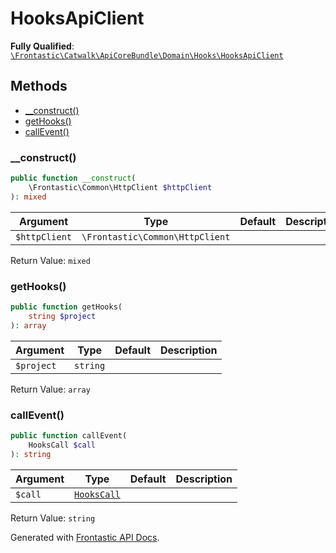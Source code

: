 #  HooksApiClient

**Fully Qualified**: [`\Frontastic\Catwalk\ApiCoreBundle\Domain\Hooks\HooksApiClient`](../../../../../src/php/ApiCoreBundle/Domain/Hooks/HooksApiClient.php)

## Methods

* [__construct()](#__construct)
* [getHooks()](#gethooks)
* [callEvent()](#callevent)

### __construct()

```php
public function __construct(
    \Frontastic\Common\HttpClient $httpClient
): mixed
```

Argument|Type|Default|Description
--------|----|-------|-----------
`$httpClient`|`\Frontastic\Common\HttpClient`||

Return Value: `mixed`

### getHooks()

```php
public function getHooks(
    string $project
): array
```

Argument|Type|Default|Description
--------|----|-------|-----------
`$project`|`string`||

Return Value: `array`

### callEvent()

```php
public function callEvent(
    HooksCall $call
): string
```

Argument|Type|Default|Description
--------|----|-------|-----------
`$call`|[`HooksCall`](HooksCall.md)||

Return Value: `string`

Generated with [Frontastic API Docs](https://github.com/FrontasticGmbH/apidocs).
